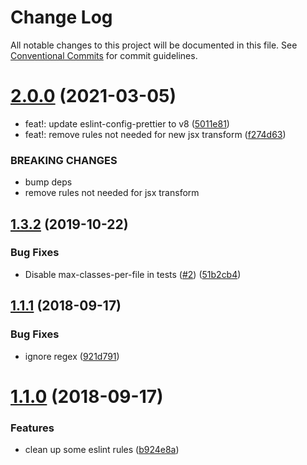 # Change Log

All notable changes to this project will be documented in this file.
See [Conventional Commits](https://conventionalcommits.org) for commit guidelines.

# [2.0.0](https://github.com/react-bootstrap/configs/compare/@react-bootstrap/eslint-config@1.3.2...@react-bootstrap/eslint-config@2.0.0) (2021-03-05)


* feat!: update eslint-config-prettier to v8 ([5011e81](https://github.com/react-bootstrap/configs/commit/5011e81cd77bb1e219297acd85aa223b4f03a2ea))
* feat!: remove rules not needed for new jsx transform ([f274d63](https://github.com/react-bootstrap/configs/commit/f274d631eb66f4c8b2a7f99575c80ed6b84f8d38))


### BREAKING CHANGES

* bump deps
* remove rules not needed for jsx transform






<a name="1.3.2"></a>
## [1.3.2](https://github.com/react-bootstrap/configs/compare/@react-bootstrap/eslint-config@1.3.1...@react-bootstrap/eslint-config@1.3.2) (2019-10-22)


### Bug Fixes

* Disable max-classes-per-file in tests ([#2](https://github.com/react-bootstrap/configs/issues/2)) ([51b2cb4](https://github.com/react-bootstrap/configs/commit/51b2cb4))





<a name="1.1.1"></a>
## [1.1.1](https://github.com/react-bootstrap/configs/compare/@react-bootstrap/eslint-config@1.1.0...@react-bootstrap/eslint-config@1.1.1) (2018-09-17)


### Bug Fixes

* ignore regex ([921d791](https://github.com/react-bootstrap/configs/commit/921d791))





<a name="1.1.0"></a>
# [1.1.0](https://github.com/react-bootstrap/configs/compare/@react-bootstrap/eslint-config@1.0.0...@react-bootstrap/eslint-config@1.1.0) (2018-09-17)


### Features

* clean up some eslint rules ([b924e8a](https://github.com/react-bootstrap/configs/commit/b924e8a))
